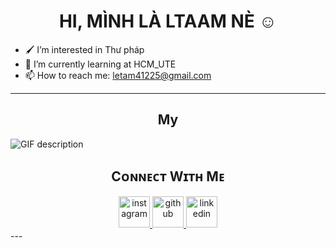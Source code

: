 <h1 align="center">HI, MÌNH LÀ LTAAM NÈ ☺️</h1> 

- 🖌️ I’m interested in Thư pháp 
- 🌱 I’m currently learning at HCM_UTE
- 📫 How to reach me: letam41225@gmail.com
---
<h2 align="center">My </h2>
  <picture>
    <img align="center" alt="GIF description" src="./Skills_Animation_White.gif">
  </picture>

<h2 align="center">Cᴏɴɴᴇᴄᴛ Wɪᴛʜ Mᴇ</h2>
<div align="center">

<a href="https://www.instagram.com/ltaam_lee" target="_blank">
<img src="./ig.png" width=50 height=50 alt="instagram" style="margin-bottom: 5px;" />
</a>

<a href="https://www.githubcom/ltaamlee" target="_blank">
<img src="./github.png" width=50 height=50 alt="github" style="margin-bottom: 5px;" />
</a>

<a href="https://www.linkedin.com/in/thanhtamle412/" target="_blank">
<img src="./linkedin.png" width=50 height=50 alt="linkedin" style="margin-bottom: 5px;" />
</a>
</div>
---
